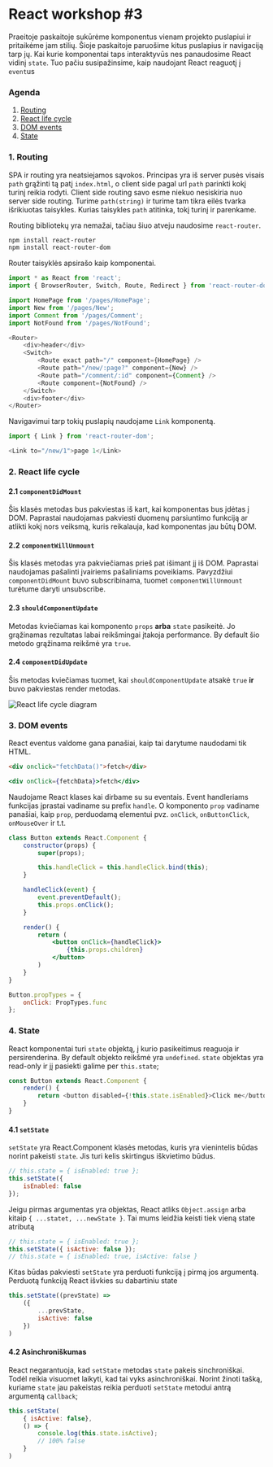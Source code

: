 # React workshop #3

Praeitoje paskaitoje sukūrėme komponentus vienam projekto puslapiui ir pritaikėme jam stilių. Šioje paskaitoje paruošime kitus puslapius ir navigaciją tarp jų. Kai kurie komponentai taps interaktyvūs nes panaudosime React vidinį `state`. Tuo pačiu susipažinsime, kaip naudojant React reaguotį į `event`us

### Agenda
1. [Routing](#routing)
2. [React life cycle](#life)
3. [DOM events](#dom)
4. [State](#state)

### 1. <a name="routing"></a> Routing

SPA ir routing yra neatsiejamos sąvokos. Principas yra iš server pusės visais `path` grąžinti tą patį `index.html`, o client side pagal url `path` parinkti kokį turinį reikia rodyti. Client side routing savo esme niekuo nesiskiria nuo server side routing. Turime `path(string)` ir turime tam tikra eilės tvarka išrikiuotas taisykles. Kurias taisykles `path` atitinka, tokį turinį ir parenkame.

Routing bibliotekų yra nemažai, tačiau šiuo atveju naudosime `react-router`.
```sh
npm install react-router
npm install react-router-dom
```
Router taisyklės apsirašo kaip komponentai.
```js
import * as React from 'react';
import { BrowserRouter, Switch, Route, Redirect } from 'react-router-dom';

import HomePage from '/pages/HomePage';
import New from '/pages/New';
import Comment from '/pages/Comment';
import NotFound from '/pages/NotFound';

<Router>
    <div>header</div>
    <Switch>
        <Route exact path="/" component={HomePage} />
        <Route path="/new/:page?" component={New} />
        <Route path="/comment/:id" component={Comment} />
        <Route component={NotFound} />
    </Switch>
    <div>footer</div>
</Router>
```
Navigavimui tarp tokių puslapių naudojame `Link` komponentą.
```js
import { Link } from 'react-router-dom';

<Link to="/new/1">page 1</Link>
```

### 2. <a name="life"></a> React life cycle

#### 2.1 `componentDidMount`
Šis klasės metodas bus pakviestas iš kart, kai komponentas bus įdėtas į DOM. Paprastai naudojamas pakviesti duomenų parsiuntimo funkciją ar atlikti kokį nors veiksmą, kuris reikalauja, kad komponentas jau būtų DOM.

#### 2.2 `componentWillUnmount`
Šis klasės metodas yra pakviečiamas prieš pat išimant jį iš DOM. Paprastai naudojamas pašalinti įvairiems pašaliniams poveikiams. Pavyzdžiui `componentDidMount` buvo subscribinama, tuomet `componentWillUnmount` turėtume daryti unsubscribe.

#### 2.3 `shouldComponentUpdate`
Metodas kviečiamas kai komponento `props` **arba** `state` pasikeitė. Jo grąžinamas rezultatas labai reikšmingai įtakoja performance. By default šio metodo grąžinama reikšmė yra `true`.

#### 2.4 `componentDidUpdate`
Šis metodas kviečiamas tuomet, kai `shouldComponentUpdate` atsakė `true` **ir** buvo pakviestas render metodas.

![React life cycle diagram](https://cdn-images-1.medium.com/max/1600/0*OoDfQ7pzAqg6yETH.)
### 3. <a name="dom"></a> DOM events

React eventus valdome gana panašiai, kaip tai darytume naudodami tik HTML.
```html
<div onclick="fetchData()">fetch</div>
```
```jsx
<div onClick={fetchData}>fetch</div>
```
Naudojame React klases kai dirbame su su eventais. Event handleriams funkcijas įprastai vadiname su prefix `handle`. O komponento `prop` vadiname panašiai, kaip `prop`, perduodamą elementui pvz. `onClick`, `onButtonClick`, `onMouseOver` ir t.t.
```jsx
class Button extends React.Component {
    constructor(props) {
        super(props);

        this.handleClick = this.handleClick.bind(this);
    }

    handleClick(event) {
        event.preventDefault();
        this.props.onClick();
    }

    render() {
        return (
            <button onClick={handleClick}>
                {this.props.children}
            </button>
        )
    }
}

Button.propTypes = {
    onClick: PropTypes.func
};
```

### 4. <a name="state"></a> State

React komponentai turi `state` objektą, į kurio pasikeitimus reaguoja ir persirenderina. By default objekto reikšmė yra `undefined`. `state` objektas yra read-only ir jį pasiekti galime per `this.state`;
```js
const Button extends React.Component {
    render() {
        return <button disabled={!this.state.isEnabled}>Click me</button>
    }
}
```
#### 4.1 `setState`
`setState` yra React.Component klasės metodas, kuris yra vienintelis būdas norint pakeisti `state`. Jis turi kelis skirtingus iškvietimo būdus.
```js
// this.state = { isEnabled: true };
this.setState({
    isEnabled: false
});
```
Jeigu pirmas argumentas yra objektas, React atliks `Object.assign` arba kitaip `{ ...statet, ...newState }`. Tai mums leidžia keisti tiek vieną state atributą
```js
// this.state = { isEnabled: true };
this.setState({ isActive: false });
// this.state = { isEnabled: true, isActive: false }
```
Kitas būdas pakviesti `setState` yra perduoti funkciją į pirmą jos argumentą. Perduotą funkciją React išvkies su dabartiniu state
```js
this.setState((prevState) =>
    ({
        ...prevState,
        isActive: false
    })
)
```
#### 4.2 Asinchroniškumas
React negarantuoja, kad `setState` metodas `state` pakeis sinchroniškai. Todėl reikia visuomet laikyti, kad tai vyks asinchroniškai. Norint žinoti tašką, kuriame `state` jau pakeistas reikia perduoti `setState` metodui antrą argumentą `callback`;
```js
this.setState(
    { isActive: false},
    () => {
        console.log(this.state.isActive);
        // 100% false
    }
)
